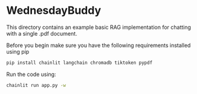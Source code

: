 # WednesdayBuddy
This directory contains an example basic RAG implementation for chatting with a single .pdf document.

Before you begin make sure you have the following requirements installed using pip

```bash
pip install chainlit langchain chromadb tiktoken pypdf 
```

Run the code using:

```bash
chainlit run app.py -w
```